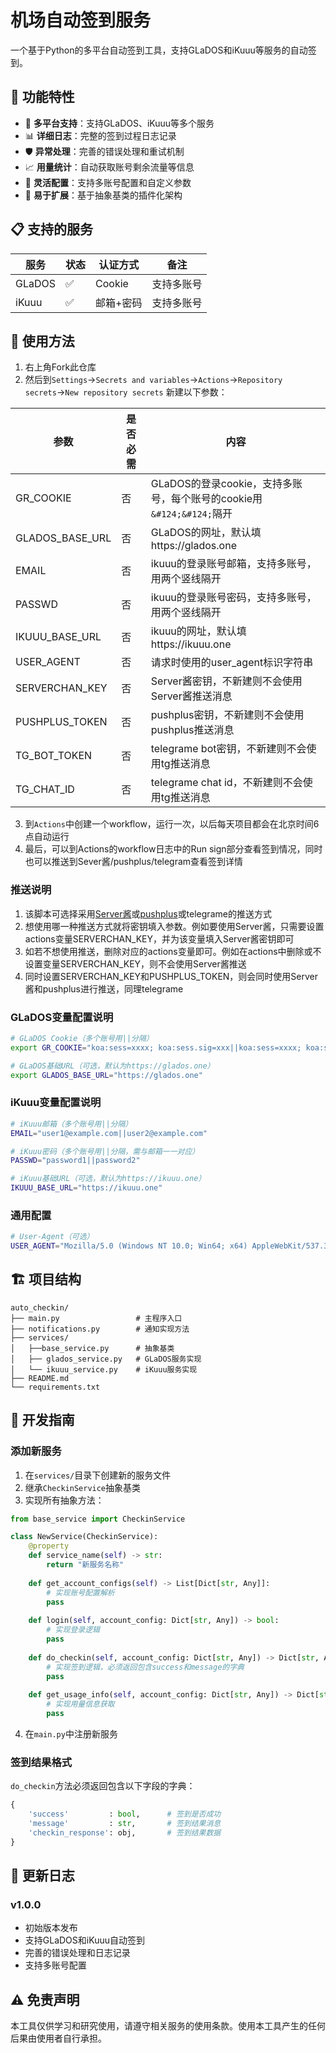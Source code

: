 # 机场自动签到服务

一个基于Python的多平台自动签到工具，支持GLaDOS和iKuuu等服务的自动签到。

## 🚀 功能特性

- 🔄 **多平台支持**：支持GLaDOS、iKuuu等多个服务
- 📊 **详细日志**：完整的签到过程日志记录
- 🛡️ **异常处理**：完善的错误处理和重试机制  
- 📈 **用量统计**：自动获取账号剩余流量等信息
- 🔧 **灵活配置**：支持多账号配置和自定义参数
- 📱 **易于扩展**：基于抽象基类的插件化架构

## 📋 支持的服务

| 服务 | 状态 | 认证方式 | 备注 |
|------|------|----------|------|
| GLaDOS | ✅ | Cookie | 支持多账号 |
| iKuuu | ✅ | 邮箱+密码 | 支持多账号 |

## 🚦 使用方法
 
1. 右上角Fork此仓库
2. 然后到`Settings`→`Secrets and variables`→`Actions`→`Repository secrets`→`New repository secrets` 新建以下参数：

| 参数   |  是否必需  | 内容  | 
| ------------ |  ------------ |  ------------ |
| GR_COOKIE  |  否  |  GLaDOS的登录cookie，支持多账号，每个账号的cookie用`&#124;&#124;`隔开  |
| GLADOS_BASE_URL  |  否  |  GLaDOS的网址，默认填https://glados.one  |
| EMAIL  |  否  |  ikuuu的登录账号邮箱，支持多账号，用两个竖线隔开  |
| PASSWD |  否  |  ikuuu的登录账号密码，支持多账号，用两个竖线隔开  |
| IKUUU_BASE_URL  |  否  |  ikuuu的网址，默认填https://ikuuu.one  |
| USER_AGENT  |  否  |  请求时使用的user_agent标识字符串  |
| SERVERCHAN_KEY  |  否  |  Server酱密钥，不新建则不会使用Server酱推送消息  |
| PUSHPLUS_TOKEN  |  否  |  pushplus密钥，不新建则不会使用pushplus推送消息  |
| TG_BOT_TOKEN  |  否  |  telegrame bot密钥，不新建则不会使用tg推送消息  |
| TG_CHAT_ID  |  否  |  telegrame chat id，不新建则不会使用tg推送消息  |

3. 到`Actions`中创建一个workflow，运行一次，以后每天项目都会在北京时间6点自动运行
4. 最后，可以到Actions的workflow日志中的Run sign部分查看签到情况，同时也可以推送到Sever酱/pushplus/telegram查看签到详情

### 推送说明
1. 该脚本可选择采用<a href='https://sct.ftqq.com/'>Server酱</a>或<a href = 'https://www.pushplus.plus/'>pushplus</a>或telegrame的推送方式
2. 想使用哪一种推送方式就将密钥填入参数。例如要使用Server酱，只需要设置actions变量SERVERCHAN_KEY，并为该变量填入Server酱密钥即可
3. 如若不想使用推送，删除对应的actions变量即可。例如在actions中删除或不设置变量SERVERCHAN_KEY，则不会使用Server酱推送
4. 同时设置SERVERCHAN_KEY和PUSHPLUS_TOKEN，则会同时使用Server酱和pushplus进行推送，同理telegrame

### GLaDOS变量配置说明

```bash
# GLaDOS Cookie（多个账号用||分隔）
export GR_COOKIE="koa:sess=xxxx; koa:sess.sig=xxx||koa:sess=xxxx; koa:sess.sig=xxx"

# GLaDOS基础URL（可选，默认为https://glados.one）
export GLADOS_BASE_URL="https://glados.one"
```

### iKuuu变量配置说明

```bash
# iKuuu邮箱（多个账号用||分隔）
EMAIL="user1@example.com||user2@example.com"

# iKuuu密码（多个账号用||分隔，需与邮箱一一对应）
PASSWD="password1||password2"

# iKuuu基础URL（可选，默认为https://ikuuu.one）
IKUUU_BASE_URL="https://ikuuu.one"
```

### 通用配置

```bash
# User-Agent（可选）
USER_AGENT="Mozilla/5.0 (Windows NT 10.0; Win64; x64) AppleWebKit/537.36 (KHTML, like Gecko) Chrome/109.0.0.0 Safari/537.36"
```

## 🏗️ 项目结构

```
auto_checkin/
├── main.py                 # 主程序入口
├── notifications.py        # 通知实现方法
├── services/
│   ├──base_service.py      # 抽象基类
│   ├── glados_service.py   # GLaDOS服务实现
│   └── ikuuu_service.py    # iKuuu服务实现
├── README.md
└── requirements.txt
```

## 🔧 开发指南

### 添加新服务

1. 在`services/`目录下创建新的服务文件
2. 继承`CheckinService`抽象基类
3. 实现所有抽象方法：

```python
from base_service import CheckinService

class NewService(CheckinService):
    @property
    def service_name(self) -> str:
        return "新服务名称"
    
    def get_account_configs(self) -> List[Dict[str, Any]]:
        # 实现账号配置解析
        pass
    
    def login(self, account_config: Dict[str, Any]) -> bool:
        # 实现登录逻辑
        pass
    
    def do_checkin(self, account_config: Dict[str, Any]) -> Dict[str, Any]:
        # 实现签到逻辑，必须返回包含success和message的字典
        pass
    
    def get_usage_info(self, account_config: Dict[str, Any]) -> Dict[str, Any]:
        # 实现用量信息获取
        pass
```

4. 在`main.py`中注册新服务

### 签到结果格式

`do_checkin`方法必须返回包含以下字段的字典：

```python
{
    'success'         : bool,      # 签到是否成功
    'message'         : str,       # 签到结果消息
    'checkin_response': obj,       # 签到结果数据
}
```

## 📝 更新日志

### v1.0.0
- 初始版本发布
- 支持GLaDOS和iKuuu自动签到
- 完善的错误处理和日志记录
- 支持多账号配置

## ⚠️ 免责声明

本工具仅供学习和研究使用，请遵守相关服务的使用条款。使用本工具产生的任何后果由使用者自行承担。
